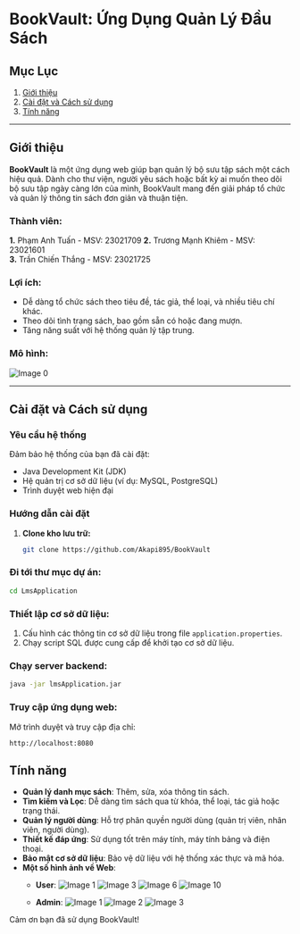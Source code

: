 # **BookVault: Ứng Dụng Quản Lý Đầu Sách**

## **Mục Lục**  
1. [Giới thiệu](#giới-thiệu)  
2. [Cài đặt và Cách sử dụng](#cài-đặt-và-cách-sử-dụng)  
3. [Tính năng](#tính-năng)  
 

---

## **Giới thiệu**  
**BookVault** là một ứng dụng web giúp bạn quản lý bộ sưu tập sách một cách hiệu quả. Dành cho thư viện, người yêu sách hoặc bất kỳ ai muốn theo dõi bộ sưu tập ngày càng lớn của mình, BookVault mang đến giải pháp tổ chức và quản lý thông tin sách đơn giản và thuận tiện. 

### **Thành viên:**
   **1.** Phạm Anh Tuấn - MSV: 23021709
   **2.** Trương Mạnh Khiêm - MSV: 23021601  
   **3.** Trần Chiến Thắng - MSV: 23021725

### **Lợi ích:**  
- Dễ dàng tổ chức sách theo tiêu đề, tác giả, thể loại, và nhiều tiêu chí khác.  
- Theo dõi tình trạng sách, bao gồm sẵn có hoặc đang mượn.  
- Tăng năng suất với hệ thống quản lý tập trung.  

### **Mô hình:**  
![Image 0](https://github.com/Akapi895/CSDL17/blob/main/asset/frontend/admin/database.png)

---

## **Cài đặt và Cách sử dụng**  
### **Yêu cầu hệ thống**  
Đảm bảo hệ thống của bạn đã cài đặt:  
- Java Development Kit (JDK)  
- Hệ quản trị cơ sở dữ liệu (ví dụ: MySQL, PostgreSQL)  
- Trình duyệt web hiện đại  

### **Hướng dẫn cài đặt**  
1. **Clone kho lưu trữ:**  
   ```bash
   git clone https://github.com/Akapi895/BookVault
### Đi tới thư mục dự án:
```bash
cd LmsApplication
```

### Thiết lập cơ sở dữ liệu:
1. Cấu hình các thông tin cơ sở dữ liệu trong file `application.properties`.
2. Chạy script SQL được cung cấp để khởi tạo cơ sở dữ liệu.

### Chạy server backend:
```bash
java -jar lmsApplication.jar
```


### Truy cập ứng dụng web:
Mở trình duyệt và truy cập địa chỉ:
```
http://localhost:8080
```

## Tính năng
- **Quản lý danh mục sách**: Thêm, sửa, xóa thông tin sách.
- **Tìm kiếm và Lọc**: Dễ dàng tìm sách qua từ khóa, thể loại, tác giả hoặc trạng thái.
- **Quản lý người dùng**: Hỗ trợ phân quyền người dùng (quản trị viên, nhân viên, người dùng).
- **Thiết kế đáp ứng**: Sử dụng tốt trên máy tính, máy tính bảng và điện thoại.
- **Bảo mật cơ sở dữ liệu**: Bảo vệ dữ liệu với hệ thống xác thực và mã hóa.
- **Một số hình ảnh về Web**:
  - **User**:
![Image 1](https://github.com/Akapi895/CSDL17/blob/main/asset/frontend/user/1.png)
![Image 3](https://github.com/Akapi895/CSDL17/blob/main/asset/frontend/user/3.png)
![Image 6](https://github.com/Akapi895/CSDL17/blob/main/asset/frontend/user/6.png)
![Image 10](https://github.com/Akapi895/CSDL17/blob/main/asset/frontend/user/10.png)

  - **Admin**:
    ![Image 1](https://github.com/Akapi895/CSDL17/blob/main/asset/frontend/admin/1.png)
    ![Image 2](https://github.com/Akapi895/CSDL17/blob/main/asset/frontend/admin/2.png)
    ![Image 3](https://github.com/Akapi895/CSDL17/blob/main/asset/frontend/admin/3.png)
  

Cảm ơn bạn đã sử dụng BookVault!
